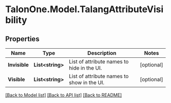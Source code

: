 # TalonOne.Model.TalangAttributeVisibility
## Properties

Name | Type | Description | Notes
------------ | ------------- | ------------- | -------------
**Invisible** | **List&lt;string&gt;** | List of attribute names to hide in the UI. | [optional] 
**Visible** | **List&lt;string&gt;** | List of attribute names to show in the UI. | [optional] 

[[Back to Model list]](../README.md#documentation-for-models) [[Back to API list]](../README.md#documentation-for-api-endpoints) [[Back to README]](../README.md)


